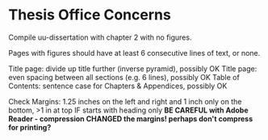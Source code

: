 # Thesis Office Concerns

Compile uu-dissertation with chapter 2 with no figures.

Pages with figures should have at least 6 consecutive lines of text, or none.

Title page: divide up title further (inverse pyramid), possibly OK
Title page: even spacing between all sections (e.g. 6 lines), possibly OK
Table of Contents: sentence case for Chapters & Appendices, possibly OK

Check Margins: 1.25 inches on the left and right and 1 inch only on the bottom, >1 in at top IF starts with heading only
**BE CAREFUL with Adobe Reader - compression CHANGED the margins! perhaps don't compress for printing?**
